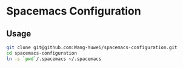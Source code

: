 # Spacemacs Configuration

## Usage
```bash
git clone git@github.com:Wang-Yuwei/spacemacs-configuration.git
cd spacemacs-configuration
ln -s `pwd`/.spacemacs ~/.spacemacs
```
